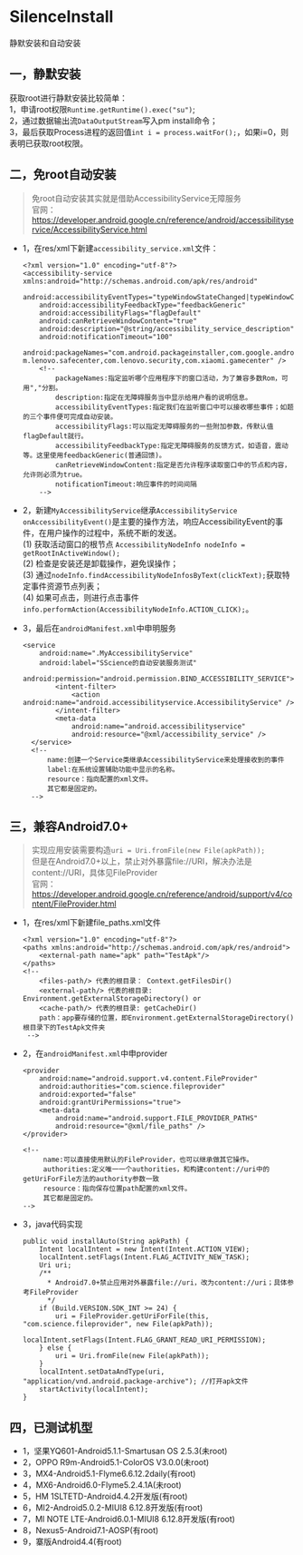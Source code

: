 # SilenceInstall
静默安装和自动安装    

一，静默安装  
------------    
获取root进行静默安装比较简单：  
1，申请root权限`Runtime.getRuntime().exec("su")`;  
2，通过数据输出流`DataOutputStream`写入pm install命令；  
3，最后获取Process进程的返回值`int i = process.waitFor();`，如果i=0，则表明已获取root权限。    

二，免root自动安装  
------------  
>免root自动安装其实就是借助AccessibilityService无障服务  
>官网：https://developer.android.google.cn/reference/android/accessibilityservice/AccessibilityService.html  
  
* 1，在res/xml下新建`accessibility_service.xml`文件：  
   ```
   <?xml version="1.0" encoding="utf-8"?>
   <accessibility-service xmlns:android="http://schemas.android.com/apk/res/android"
       android:accessibilityEventTypes="typeWindowStateChanged|typeWindowContentChanged|typeViewScrolled"
       android:accessibilityFeedbackType="feedbackGeneric"
       android:accessibilityFlags="flagDefault"
       android:canRetrieveWindowContent="true"
       android:description="@string/accessibility_service_description"
       android:notificationTimeout="100"
       android:packageNames="com.android.packageinstaller,com.google.android.packageinstaller,com.samsung.android.packageinstaller,co   m.lenovo.safecenter,com.lenovo.security,com.xiaomi.gamecenter" />
       <!--
           packageNames:指定监听哪个应用程序下的窗口活动，为了兼容多数Rom，可用","分割。
           description:指定在无障碍服务当中显示给用户看的说明信息。
           accessibilityEventTypes:指定我们在监听窗口中可以接收哪些事件；如题的三个事件便可完成自动安装。
           accessibilityFlags:可以指定无障碍服务的一些附加参数，传默认值flagDefault就行。
           accessibilityFeedbackType:指定无障碍服务的反馈方式，如语音，震动等。这里使用feedbackGeneric(普通回馈)。
           canRetrieveWindowContent:指定是否允许程序读取窗口中的节点和内容，允许则必须为true。
           notificationTimeout:响应事件的时间间隔
       -->
   ```  
* 2，新建`MyAccessibilityService`继承`AccessibilityService`   
`onAccessibilityEvent()`是主要的操作方法，响应AccessibilityEvent的事件，在用户操作的过程中，系统不断的发送。  
(1) 获取活动窗口的根节点
   `AccessibilityNodeInfo nodeInfo = getRootInActiveWindow();`   
(2) 检查是安装还是卸载操作，避免误操作；  
(3) 通过`nodeInfo.findAccessibilityNodeInfosByText(clickText);`获取特定事件资源节点列表；  
(4) 如果可点击，则进行点击事件`info.performAction(AccessibilityNodeInfo.ACTION_CLICK);`。  

* 3，最后在`androidManifest.xml`中申明服务  
   ```  
   <service
       android:name=".MyAccessibilityService"
       android:label="SScience的自动安装服务测试"
       android:permission="android.permission.BIND_ACCESSIBILITY_SERVICE">
           <intent-filter>
               <action android:name="android.accessibilityservice.AccessibilityService" />
           </intent-filter>
           <meta-data
               android:name="android.accessibilityservice"
               android:resource="@xml/accessibility_service" />
     </service>  
     <!--
         name:创建一个Service类继承AccessibilityService来处理接收到的事件
         label:在系统设置辅助功能中显示的名称。
         resource：指向配置的xml文件。
         其它都是固定的。
     -->
   ```  
三，兼容Android7.0+  
-----  
>实现应用安装需要构造`uri = Uri.fromFile(new File(apkPath));`  
>但是在Android7.0+以上，禁止对外暴露file://URI，解决办法是content://URI，具体见FileProvider  
>官网：https://developer.android.google.cn/reference/android/support/v4/content/FileProvider.html  

* 1，在res/xml下新建file_paths.xml文件  
   ```
   <?xml version="1.0" encoding="utf-8"?>
   <paths xmlns:android="http://schemas.android.com/apk/res/android">
       <external-path name="apk" path="TestApk"/>
   </paths>
   <!--
       <files-path/> 代表的根目录： Context.getFilesDir()
       <external-path/> 代表的根目录: Environment.getExternalStorageDirectory() or
       <cache-path/> 代表的根目录: getCacheDir()
       path：app要存储的位置，即Environment.getExternalStorageDirectory()根目录下的TestApk文件夹
    -->
   ```  
* 2，在`androidManifest.xml`中申provider  

   ```
   <provider
       android:name="android.support.v4.content.FileProvider"
       android:authorities="com.science.fileprovider"
       android:exported="false"
       android:grantUriPermissions="true">
       <meta-data
           android:name="android.support.FILE_PROVIDER_PATHS"
           android:resource="@xml/file_paths" />
   </provider>  

   <!--
        name:可以直接使用默认的FileProvider，也可以继承做其它操作。
        authorities:定义唯一一个authorities，和构建content://uri中的getUriForFile方法的authority参数一致
        resource：指向保存位置path配置的xml文件。
        其它都是固定的。
   -->
   ```  
* 3，java代码实现  

   ```
   public void installAuto(String apkPath) {
       Intent localIntent = new Intent(Intent.ACTION_VIEW);
       localIntent.setFlags(Intent.FLAG_ACTIVITY_NEW_TASK);
       Uri uri;
       /**
         * Android7.0+禁止应用对外暴露file://uri，改为content://uri；具体参考FileProvider
         */
       if (Build.VERSION.SDK_INT >= 24) {
           uri = FileProvider.getUriForFile(this, "com.science.fileprovider", new File(apkPath));
           localIntent.setFlags(Intent.FLAG_GRANT_READ_URI_PERMISSION);
       } else {
           uri = Uri.fromFile(new File(apkPath));
       }
       localIntent.setDataAndType(uri, "application/vnd.android.package-archive"); //打开apk文件
       startActivity(localIntent);
   }
   ```  
四，已测试机型  
-----  
  * 1，坚果YQ601-Android5.1.1-Smartusan OS 2.5.3(未root)  
  * 2，OPPO R9m-Android5.1-ColorOS V3.0.0(未root)  
  * 3，MX4-Android5.1-Flyme6.6.12.2daily(有root)  
  * 4，MX6-Android6.0-Flyme5.2.4.1A(未root)  
  * 5，HM 1SLTETD-Android4.4.2开发版(有root)  
  * 6，MI2-Android5.0.2-MIUI8 6.12.8开发版(有root)    
  * 7，MI NOTE LTE-Android6.0.1-MIUI8 6.12.8开发版(有root)  
  * 8，Nexus5-Android7.1-AOSP(有root)  
  * 9，寨版Android4.4(有root) 

